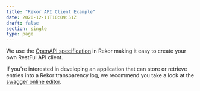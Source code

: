 ```yaml
---
title: "Rekor API Client Example"
date: 2020-12-11T10:09:51Z
draft: false
section: single
type: page
---
```


We use the [OpenAPI specification](https://swagger.io/docs/specification/about/) in Rekor making it easy to create your own RestFul API client.

If you're interested in developing an application that can store or retrieve entries into a Rekor transparency log, we recommend you take a look at the [swagger online editor](https://sigstore.dev/swagger/index.html?urls.primaryName=Rekor).
